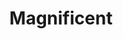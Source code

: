 ---
sw-dress-id: magnificent
sw-dress-collection-id: dream-away
sw-dress-name: &title Magnificent
sw-dress-producer: Amelii
sw-dress-colors:
  - слонова кост
  - розов
  - шампанско
  - телесен
  - тъмно кафяв
  - сив
sw-dress-sizes: от XS до XXL
sw-dress-modelSize: M, слонова кост
sw-dress-price: 2100
sw-dress-description: &desc |-
  Кралска рокля с тюл в млечен цвят с разкошни ръкави, богата пола и елегантно деколте отпред и отзад. Винтидж дизайн, съчетан перфектно с модерен шик за една забележителна сватбена визия, която всички ще запомнят!
  
  Възможни са леки промени по дизайна.
sw-dress-photos:
  - front
  - back
  - close

title: *title
description: *desc
layout: dress
image: /assets/images/dresses/magnificent-front-1280.JPG
permalink: /dresses/magnificent
---